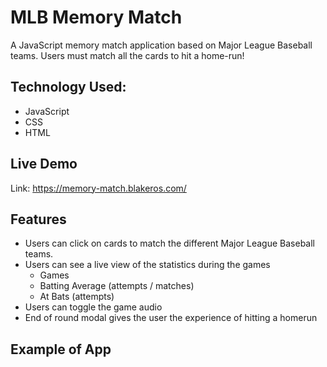 # MLB Memory Match

A JavaScript memory match application based on Major League Baseball teams. Users must match all the cards to hit a home-run!

## Technology Used:
 - JavaScript
 - CSS
 - HTML
 
## Live Demo

Link: https://memory-match.blakeros.com/

## Features

 - Users can click on cards to match the different Major League Baseball teams.
 - Users can see a live view of the statistics during the games
    - Games
    - Batting Average (attempts / matches)
    - At Bats (attempts)
 - Users can toggle the game audio
 - End of round modal gives the user the experience of hitting a homerun
 
 ## Example of App

